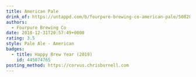 ```yaml
---
title: American Pale
drink_of: https://untappd.com/b/fourpure-brewing-co-american-pale/508285
authors:
  - Fourpure Brewing Co
date: 2018-12-31T20:57:49+0000
rating: 3.5
style: Pale Ale - American
badges:
  - title: Happy Brew Year (2019)
    id: 445074765
posting_method: https://corvus.chrisburnell.com
---
```

